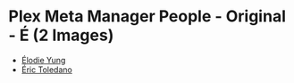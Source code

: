 # Plex Meta Manager People - Original - É (2 Images)

* [Élodie Yung](https://raw.githubusercontent.com/meisnate12/Plex-Meta-Manager-People/master/É/Images/%C3%89lodie%20Yung.jpg)
* [Éric Toledano](https://raw.githubusercontent.com/meisnate12/Plex-Meta-Manager-People/master/É/Images/%C3%89ric%20Toledano.jpg)